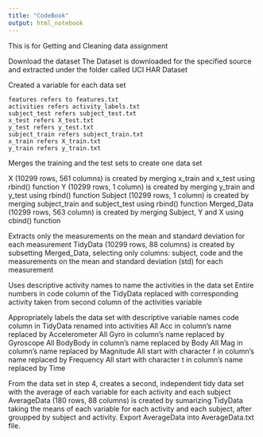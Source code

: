 ```yaml
---
title: "CodeBook"
output: html_notebook
---
```


This is for Getting and Cleaning data assignment


Download the dataset
The Dataset is downloaded for the specified source and extracted under the folder called UCI HAR Dataset

Created a variable for each data set
```{r}
features refers to features.txt
activities refers activity_labels.txt
subject_test refers subject_test.txt
x_test refers X_test.txt
y_test refers y_test.txt
subject_train refers subject_train.txt
x_train refers X_train.txt
y_train refers y_train.txt
```
Merges the training and the test sets to create one data set

X (10299 rows, 561 columns) is created by merging x_train and x_test using rbind() function
Y (10299 rows, 1 column) is created by merging y_train and y_test using rbind() function
Subject (10299 rows, 1 column) is created by merging subject_train and subject_test using rbind() function
Merged_Data (10299 rows, 563 column) is created by merging Subject, Y and X using cbind() function



Extracts only the measurements on the mean and standard deviation for each measurement
TidyData (10299 rows, 88 columns) is created by subsetting Merged_Data, selecting only columns: subject, code and the measurements on the mean and standard deviation (std) for each measurement

Uses descriptive activity names to name the activities in the data set
Entire numbers in code column of the TidyData replaced with corresponding activity taken from second column of the activities variable

Appropriately labels the data set with descriptive variable names
code column in TidyData renamed into activities
All Acc in column’s name replaced by Accelerometer
All Gyro in column’s name replaced by Gyroscope
All BodyBody in column’s name replaced by Body
All Mag in column’s name replaced by Magnitude
All start with character f in column’s name replaced by Frequency
All start with character t in column’s name replaced by Time

From the data set in step 4, creates a second, independent tidy data set with the average of each variable for each activity and each subject
AverageData (180 rows, 88 columns) is created by sumarizing TidyData taking the means of each variable for each activity and each subject, after groupped by subject and activity.
Export AverageData into AverageData.txt file.